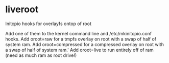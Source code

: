 # liveroot
Initcpio hooks for overlayfs ontop of root

Add one of them to the kernel command line and /etc/mkinitcpio.conf hooks.
Add oroot=raw for a tmpfs overlay on root with a swap of half of system ram.
Add oroot=compressed for a compressed overlay on root with a swap of half of system ram.'
Add oroot=live to run entirely off of ram (need as much ram as root drive!)
